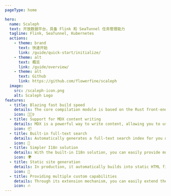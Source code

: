 ```yaml
---
pageType: home

hero:
  name: Scaleph
  text: 开放数据平台，具备 Flink 和 SeaTunnel 任务管理能力
  tagline: Flink, SeaTunnel, Kubernetes
  actions:
    - theme: brand
      text: 快速开始
      link: /guide/quick-start/initialize/
    - theme: alt
      text: 概览
      link: /guide/overview/
    - theme: alt
      text: Github
      link: https://github.com/flowerfine/scaleph
  image:
    src: /scaleph-icon.png
    alt: Scaleph Logo
features:
  - title: Blazing fast build speed
    details: The core compilation module is based on the Rust front-end toolchain, providing a more ultimate development experience.
    icon: 🏃🏻‍♀️
  - title: Support for MDX content writing
    details: MDX is a powerful way to write content, allowing you to use React components in Markdown.
    icon: 📦
  - title: Built-in full-text search
    details: Automatically generates a full-text search index for you during construction, providing out-of-the-box full-text search capabilities.
    icon: 🎨
  - title: Simpler I18n solution
    details: With the built-in I18n solution, you can easily provide multi-language support for documents or components.
    icon: 🌍
  - title: Static site generation
    details: In production, it automatically builds into static HTML files, which can be easily deployed anywhere.
    icon: 🌈
  - title: Providing multiple custom capabilities
    details: Through its extension mechanism, you can easily extend theme UI and build process.
    icon: 🔥
---
```

